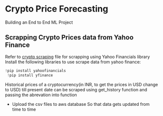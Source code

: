 # Crypto Price Forecasting
Building an End to End ML Project
## Scrapping Crypto Prices data from Yahoo Finance
Refer to [crypto scraping](https://github.com/kartikbandarwad99/Crypto/blob/main/Crypto_scrapping.py) file for scrapping using Yahoo Financials library
Install the following libraries to use scrape data from yahoo finance:
```python
!pip install yahoofinancials
 !pip install yfinance
 ```
 Historical prices of a cryptocurrency(in INR, to get the prices in USD change to USD) till present date can be scraped using get_history function and passing the abrevation into function
   * Upload the csv files to aws database
      So that data gets updated from time to time
      
